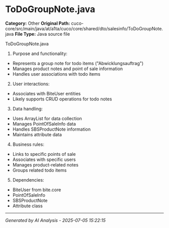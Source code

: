 # ToDoGroupNote.java

**Category:** Other
**Original Path:** cuco-core/src/main/java/at/a1ta/cuco/core/shared/dto/salesinfo/ToDoGroupNote.java
**File Type:** Java source file

ToDoGroupNote.java

1. Purpose and functionality:
- Represents a group note for todo items ("Abwicklungsauftrag")
- Manages product notes and point of sale information
- Handles user associations with todo items

2. User interactions:
- Associates with BiteUser entities
- Likely supports CRUD operations for todo notes

3. Data handling:
- Uses ArrayList for data collection
- Manages PointOfSaleInfo data
- Handles SBSProductNote information
- Maintains attribute data

4. Business rules:
- Links to specific points of sale
- Associates with specific users
- Manages product-related notes
- Groups related todo items

5. Dependencies:
- BiteUser from bite.core
- PointOfSaleInfo
- SBSProductNote
- Attribute class

---
*Generated by AI Analysis - 2025-07-05 15:22:15*
